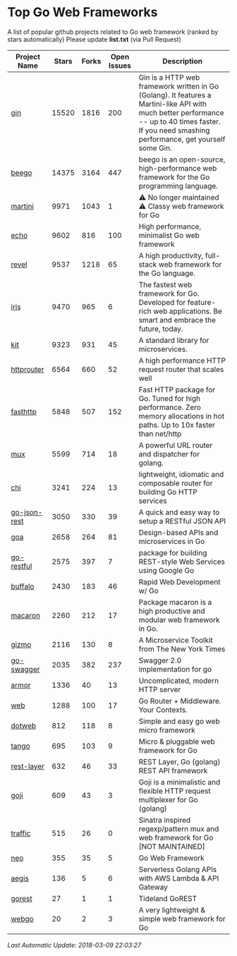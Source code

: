 # Top Go Web Frameworks
A list of popular github projects related to Go web framework (ranked by stars automatically)
Please update **list.txt** (via Pull Request)

| Project Name | Stars | Forks | Open Issues | Description |
| ------------ | ----- | ----- | ----------- | ----------- |
| [gin](https://github.com/gin-gonic/gin) | 15520 | 1816 | 200 | Gin is a HTTP web framework written in Go (Golang). It features a Martini-like API with much better performance -- up to 40 times faster. If you need smashing performance, get yourself some Gin. |
| [beego](https://github.com/astaxie/beego) | 14375 | 3164 | 447 | beego is an open-source, high-performance web framework for the Go programming language. |
| [martini](https://github.com/go-martini/martini) | 9971 | 1043 | 1 | ⚠️ No longer maintained ⚠️  Classy web framework for Go |
| [echo](https://github.com/labstack/echo) | 9602 | 816 | 100 | High performance, minimalist Go web framework |
| [revel](https://github.com/revel/revel) | 9537 | 1218 | 65 | A high productivity, full-stack web framework for the Go language. |
| [iris](https://github.com/kataras/iris) | 9470 | 965 | 6 | The fastest web framework for Go. Developed for feature-rich web applications. Be smart and embrace the future, today.  |
| [kit](https://github.com/go-kit/kit) | 9323 | 931 | 45 | A standard library for microservices. |
| [httprouter](https://github.com/julienschmidt/httprouter) | 6564 | 660 | 52 | A high performance HTTP request router that scales well |
| [fasthttp](https://github.com/valyala/fasthttp) | 5848 | 507 | 152 | Fast HTTP package for Go. Tuned for high performance. Zero memory allocations in hot paths. Up to 10x faster than net/http |
| [mux](https://github.com/gorilla/mux) | 5599 | 714 | 18 | A powerful URL router and dispatcher for golang. |
| [chi](https://github.com/go-chi/chi) | 3241 | 224 | 13 | lightweight, idiomatic and composable router for building Go HTTP services |
| [go-json-rest](https://github.com/ant0ine/go-json-rest) | 3050 | 330 | 39 | A quick and easy way to setup a RESTful JSON API |
| [goa](https://github.com/goadesign/goa) | 2658 | 264 | 81 | Design-based APIs and microservices in Go |
| [go-restful](https://github.com/emicklei/go-restful) | 2575 | 397 | 7 | package for building REST-style Web Services using Google Go |
| [buffalo](https://github.com/gobuffalo/buffalo) | 2430 | 183 | 46 | Rapid Web Development w/ Go |
| [macaron](https://github.com/go-macaron/macaron) | 2260 | 212 | 17 | Package macaron is a high productive and modular web framework in Go. |
| [gizmo](https://github.com/NYTimes/gizmo) | 2116 | 130 | 8 | A Microservice Toolkit from The New York Times |
| [go-swagger](https://github.com/go-swagger/go-swagger) | 2035 | 382 | 237 | Swagger 2.0 implementation for go |
| [armor](https://github.com/labstack/armor) | 1336 | 40 | 13 | Uncomplicated, modern HTTP server |
| [web](https://github.com/gocraft/web) | 1288 | 100 | 17 | Go Router + Middleware. Your Contexts. |
| [dotweb](https://github.com/devfeel/dotweb) | 812 | 118 | 8 | Simple and easy go web micro framework |
| [tango](https://github.com/lunny/tango) | 695 | 103 | 9 | Micro & pluggable web framework for Go |
| [rest-layer](https://github.com/rs/rest-layer) | 632 | 46 | 33 | REST Layer, Go (golang) REST API framework |
| [goji](https://github.com/goji/goji) | 609 | 43 | 3 | Goji is a minimalistic and flexible HTTP request multiplexer for Go (golang) |
| [traffic](https://github.com/pilu/traffic) | 515 | 26 | 0 | Sinatra inspired regexp/pattern mux and web framework for Go [NOT MAINTAINED] |
| [neo](https://github.com/ivpusic/neo) | 355 | 35 | 5 | Go Web Framework |
| [aegis](https://github.com/tmaiaroto/aegis) | 136 | 5 | 6 | Serverless Golang APIs with AWS Lambda & API Gateway |
| [gorest](https://github.com/tideland/gorest) | 27 | 1 | 1 | Tideland GoREST |
| [webgo](https://github.com/bnkamalesh/webgo) | 20 | 2 | 3 | A very lightweight & simple web framework for Go |

*Last Automatic Update: 2018-03-09 22:03:27*